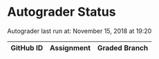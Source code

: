 # Autograder Status
Autograder last run at: November 15, 2018 at 19:20

| GitHub ID | Assignment | Graded Branch |
|-----------|------------|---------------|
